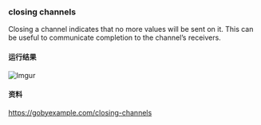 ### closing channels
Closing a channel indicates that no more values will be sent on it. This can be useful to communicate completion to the channel’s receivers.

#### 运行结果
![Imgur](http://i.imgur.com/Ul6YF31.png)

#### 资料
https://gobyexample.com/closing-channels